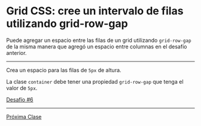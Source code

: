 # Grid CSS: cree un intervalo de filas utilizando grid-row-gap

Puede agregar un espacio entre las filas de un grid utilizando `grid-row-gap` de la misma manera que agregó un espacio entre columnas en el desafío anterior.

----
Crea un espacio para las filas de `5px` de altura.

La clase `container` debe tener una propiedad `grid-row-gap` que tenga el valor de `5px`.

[Desafío #6](https://codepen.io/sebastiantorres86/pen/zYGKovj)

----
[Próxima Clase](#)